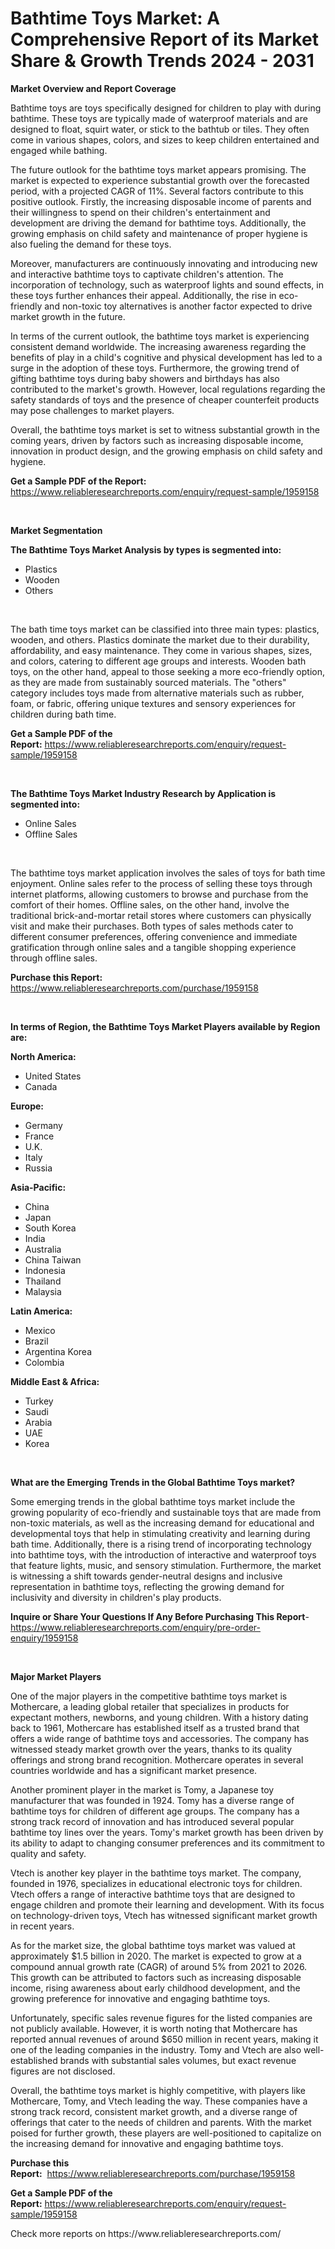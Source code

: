 <p><h1>Bathtime Toys Market: A Comprehensive Report of its Market Share & Growth Trends 2024 - 2031</h1></p><p><strong>Market Overview and Report Coverage</strong></p>
<p><p>Bathtime toys are toys specifically designed for children to play with during bathtime. These toys are typically made of waterproof materials and are designed to float, squirt water, or stick to the bathtub or tiles. They often come in various shapes, colors, and sizes to keep children entertained and engaged while bathing.</p><p>The future outlook for the bathtime toys market appears promising. The market is expected to experience substantial growth over the forecasted period, with a projected CAGR of 11%. Several factors contribute to this positive outlook. Firstly, the increasing disposable income of parents and their willingness to spend on their children's entertainment and development are driving the demand for bathtime toys. Additionally, the growing emphasis on child safety and maintenance of proper hygiene is also fueling the demand for these toys.</p><p>Moreover, manufacturers are continuously innovating and introducing new and interactive bathtime toys to captivate children's attention. The incorporation of technology, such as waterproof lights and sound effects, in these toys further enhances their appeal. Additionally, the rise in eco-friendly and non-toxic toy alternatives is another factor expected to drive market growth in the future.</p><p>In terms of the current outlook, the bathtime toys market is experiencing consistent demand worldwide. The increasing awareness regarding the benefits of play in a child's cognitive and physical development has led to a surge in the adoption of these toys. Furthermore, the growing trend of gifting bathtime toys during baby showers and birthdays has also contributed to the market's growth. However, local regulations regarding the safety standards of toys and the presence of cheaper counterfeit products may pose challenges to market players.</p><p>Overall, the bathtime toys market is set to witness substantial growth in the coming years, driven by factors such as increasing disposable income, innovation in product design, and the growing emphasis on child safety and hygiene.</p></p>
<p><strong>Get a Sample PDF of the Report:</strong> <a href="https://www.reliableresearchreports.com/enquiry/request-sample/1959158">https://www.reliableresearchreports.com/enquiry/request-sample/1959158</a></p>
<p>&nbsp;</p>
<p><strong>Market Segmentation</strong></p>
<p><strong>The Bathtime Toys Market Analysis by types is segmented into:</strong></p>
<p><ul><li>Plastics</li><li>Wooden</li><li>Others</li></ul></p>
<p>&nbsp;</p>
<p><p>The bath time toys market can be classified into three main types: plastics, wooden, and others. Plastics dominate the market due to their durability, affordability, and easy maintenance. They come in various shapes, sizes, and colors, catering to different age groups and interests. Wooden bath toys, on the other hand, appeal to those seeking a more eco-friendly option, as they are made from sustainably sourced materials. The "others" category includes toys made from alternative materials such as rubber, foam, or fabric, offering unique textures and sensory experiences for children during bath time.</p></p>
<p><strong>Get a Sample PDF of the Report:</strong>&nbsp;<a href="https://www.reliableresearchreports.com/enquiry/request-sample/1959158">https://www.reliableresearchreports.com/enquiry/request-sample/1959158</a></p>
<p>&nbsp;</p>
<p><strong>The Bathtime Toys Market Industry Research by Application is segmented into:</strong></p>
<p><ul><li>Online Sales</li><li>Offline Sales</li></ul></p>
<p>&nbsp;</p>
<p><p>The bathtime toys market application involves the sales of toys for bath time enjoyment. Online sales refer to the process of selling these toys through internet platforms, allowing customers to browse and purchase from the comfort of their homes. Offline sales, on the other hand, involve the traditional brick-and-mortar retail stores where customers can physically visit and make their purchases. Both types of sales methods cater to different consumer preferences, offering convenience and immediate gratification through online sales and a tangible shopping experience through offline sales.</p></p>
<p><strong>Purchase this Report:</strong>&nbsp; <a href="https://www.reliableresearchreports.com/purchase/1959158">https://www.reliableresearchreports.com/purchase/1959158</a></p>
<p>&nbsp;</p>
<p><strong>In terms of Region, the Bathtime Toys Market Players available by Region are:</strong></p>
<p>
    <p> <strong> North America: </strong>
        <ul>
            <li>United States</li>
            <li>Canada</li>
        </ul>
        </p> 
    <p> <strong> Europe: </strong>
        <ul>
            <li>Germany</li>
            <li>France</li>
            <li>U.K.</li>
            <li>Italy</li>
            <li>Russia</li>
        </ul>
        </p> 
    <p> <strong> Asia-Pacific: </strong>
        <ul>
            <li>China</li>
            <li>Japan</li>
            <li>South Korea</li>
            <li>India</li>
            <li>Australia</li>
            <li>China Taiwan</li>
            <li>Indonesia</li>
            <li>Thailand</li>
            <li>Malaysia</li>
        </ul>
        </p> 
    <p> <strong> Latin America: </strong>
        <ul>
            <li>Mexico</li>
            <li>Brazil</li>
            <li>Argentina Korea</li>
            <li>Colombia</li>
        </ul>
        </p> 
    <p> <strong> Middle East & Africa: </strong>
        <ul>
            <li>Turkey</li>
            <li>Saudi</li>
            <li>Arabia</li>
            <li>UAE</li>
            <li>Korea</li>
        </ul>
    </p>
    </p>
<p>&nbsp;</p>
<p><strong>What are the Emerging Trends in the Global Bathtime Toys market?</strong></p>
<p><p>Some emerging trends in the global bathtime toys market include the growing popularity of eco-friendly and sustainable toys that are made from non-toxic materials, as well as the increasing demand for educational and developmental toys that help in stimulating creativity and learning during bath time. Additionally, there is a rising trend of incorporating technology into bathtime toys, with the introduction of interactive and waterproof toys that feature lights, music, and sensory stimulation. Furthermore, the market is witnessing a shift towards gender-neutral designs and inclusive representation in bathtime toys, reflecting the growing demand for inclusivity and diversity in children's play products.</p></p>
<p><strong>Inquire or Share Your Questions If Any Before Purchasing This Report</strong>- <a href="https://www.reliableresearchreports.com/enquiry/pre-order-enquiry/1959158">https://www.reliableresearchreports.com/enquiry/pre-order-enquiry/1959158</a></p>
<p>&nbsp;</p>
<p><strong>Major Market Players</strong></p>
<p><p>One of the major players in the competitive bathtime toys market is Mothercare, a leading global retailer that specializes in products for expectant mothers, newborns, and young children. With a history dating back to 1961, Mothercare has established itself as a trusted brand that offers a wide range of bathtime toys and accessories. The company has witnessed steady market growth over the years, thanks to its quality offerings and strong brand recognition. Mothercare operates in several countries worldwide and has a significant market presence.</p><p>Another prominent player in the market is Tomy, a Japanese toy manufacturer that was founded in 1924. Tomy has a diverse range of bathtime toys for children of different age groups. The company has a strong track record of innovation and has introduced several popular bathtime toy lines over the years. Tomy's market growth has been driven by its ability to adapt to changing consumer preferences and its commitment to quality and safety.</p><p>Vtech is another key player in the bathtime toys market. The company, founded in 1976, specializes in educational electronic toys for children. Vtech offers a range of interactive bathtime toys that are designed to engage children and promote their learning and development. With its focus on technology-driven toys, Vtech has witnessed significant market growth in recent years.</p><p>As for the market size, the global bathtime toys market was valued at approximately $1.5 billion in 2020. The market is expected to grow at a compound annual growth rate (CAGR) of around 5% from 2021 to 2026. This growth can be attributed to factors such as increasing disposable income, rising awareness about early childhood development, and the growing preference for innovative and engaging bathtime toys.</p><p>Unfortunately, specific sales revenue figures for the listed companies are not publicly available. However, it is worth noting that Mothercare has reported annual revenues of around $650 million in recent years, making it one of the leading companies in the industry. Tomy and Vtech are also well-established brands with substantial sales volumes, but exact revenue figures are not disclosed.</p><p>Overall, the bathtime toys market is highly competitive, with players like Mothercare, Tomy, and Vtech leading the way. These companies have a strong track record, consistent market growth, and a diverse range of offerings that cater to the needs of children and parents. With the market poised for further growth, these players are well-positioned to capitalize on the increasing demand for innovative and engaging bathtime toys.</p></p>
<p><strong>Purchase this Report:</strong>&nbsp;&nbsp;<a href="https://www.reliableresearchreports.com/purchase/1959158">https://www.reliableresearchreports.com/purchase/1959158</a></p>
<p></p>
<p><strong>Get a Sample PDF of the Report:</strong>&nbsp;<a href="https://www.reliableresearchreports.com/enquiry/request-sample/1959158">https://www.reliableresearchreports.com/enquiry/request-sample/1959158</a></p>
<p>Check more reports on https://www.reliableresearchreports.com/</p>